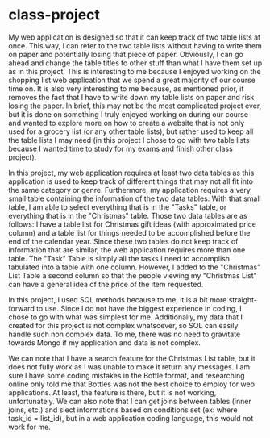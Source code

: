 # class-project

My web application is designed so that it can keep track of two table lists at once. This way, I can refer to the two table lists without having to write them on paper and potentially losing that piece of paper. Obviously, I can go ahead and change the table titles to other stuff than what I have them set up as in this project. This is interesting to me because I enjoyed working on the shopping list web application that we spend a great majority of our course time on. It is also very interesting to me because, as mentioned prior, it removes the fact that I have to write down my table lists on paper and risk losing the paper. In brief, this may not be the most complicated project ever, but it is done on something I truly enjoyed working on during our course and wanted to explore more on how to create a website that is not only used for a grocery list (or any other table lists), but rather used to keep all the table lists I may need (in this project I chose to go with two table lists because I wanted time to study for my exams and finish other class project).

In this project, my web application requires at least two data tables as this application is used to keep track of different things that may not all fit into the same category or genre. Furthermore, my application requires a very small table containing the information of the two data tables. With that small table, I am able to select everything that is in the "Tasks" table, or everything that is in the "Christmas" table. Those two data tables are as follows: I have a table list for Christmas gift ideas (with approximated price column) and a table list for things needed to be accomplished before the end of the calendar year. Since these two tables do not keep track of information that are similar, the web application requires more than one table. The "Task" Table is simply all the tasks I need to accomplish tabulated into a table with one column. However, I added to the "Christmas" List Table a second column so that the people viewing my "Christmas List" can have a general idea of the price of the item requested.

In this project, I used SQL methods because to me, it is a bit more straight-forward to use. Since I do not have the biggest experience in coding, I chose to go with what was simplest for me. Additionally, my data that I created for this project is not complex whatsoever, so SQL can easily handle such non complex data. To me, there was no need to gravitate towards Mongo if my application and data is not complex.

We can note that I have a search feature for the Christmas List table, but it does not fully work as I was unable to make it return any messages. I am sure I have some coding mistakes in the Bottle format, and researching online only told me that Bottles was not the best choice to employ for web applications. At least, the feature is there, but it is not working, unfortunately. We can also note that I can get joins between tables (inner joins, etc.) and slect informations based on conditions set (ex: where task_id = list_id), but in a web application coding language, this would not work for me.
